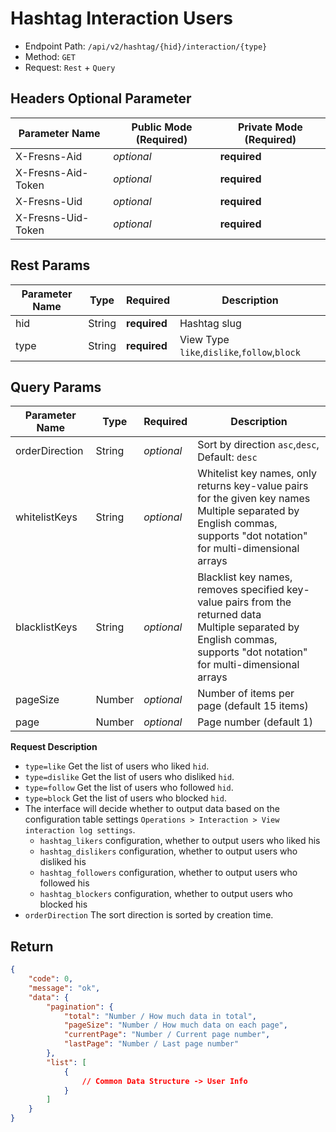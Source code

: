 # Hashtag Interaction Users

- Endpoint Path: `/api/v2/hashtag/{hid}/interaction/{type}`
- Method: `GET`
- Request: `Rest` + `Query`

## Headers Optional Parameter

| Parameter Name | Public Mode (Required) | Private Mode (Required) |
| --- | --- | --- |
| X-Fresns-Aid | *optional* | **required** |
| X-Fresns-Aid-Token | *optional* | **required** |
| X-Fresns-Uid | *optional* | **required** |
| X-Fresns-Uid-Token | *optional* | **required** |

## Rest Params

| Parameter Name | Type | Required | Description |
| --- | --- | --- | --- |
| hid | String | **required** | Hashtag slug |
| type | String | **required** | View Type `like`,`dislike`,`follow`,`block` |

## Query Params

| Parameter Name | Type | Required | Description |
| --- | --- | --- | --- |
| orderDirection | String | *optional* | Sort by direction `asc`,`desc`, Default: `desc` |
| whitelistKeys | String | *optional* | Whitelist key names, only returns key-value pairs for the given key names<br>Multiple separated by English commas, supports "dot notation" for multi-dimensional arrays |
| blacklistKeys | String | *optional* | Blacklist key names, removes specified key-value pairs from the returned data<br>Multiple separated by English commas, supports "dot notation" for multi-dimensional arrays |
| pageSize | Number | *optional* | Number of items per page (default 15 items) |
| page | Number | *optional* | Page number (default 1) |

**Request Description**

- `type=like` Get the list of users who liked `hid`.
- `type=dislike` Get the list of users who disliked `hid`.
- `type=follow` Get the list of users who followed `hid`.
- `type=block` Get the list of users who blocked `hid`.
- The interface will decide whether to output data based on the configuration table settings `Operations > Interaction > View interaction log settings`.
    - `hashtag_likers` configuration, whether to output users who liked his
    - `hashtag_dislikers` configuration, whether to output users who disliked his
    - `hashtag_followers` configuration, whether to output users who followed his
    - `hashtag_blockers` configuration, whether to output users who blocked his
- `orderDirection` The sort direction is sorted by creation time.

## Return

```json
{
    "code": 0,
    "message": "ok",
    "data": {
        "pagination": {
            "total": "Number / How much data in total",
            "pageSize": "Number / How much data on each page",
            "currentPage": "Number / Current page number",
            "lastPage": "Number / Last page number"
        },
        "list": [
            {
                // Common Data Structure -> User Info
            }
        ]
    }
}
```
